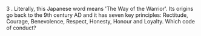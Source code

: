 3 . Literally, this Japanese word means 'The Way of the Warrior'. Its origins go back to
the 9th century AD and it has seven key principles: Rectitude, Courage,
Benevolence, Respect, Honesty, Honour and Loyalty. Which code of conduct?

